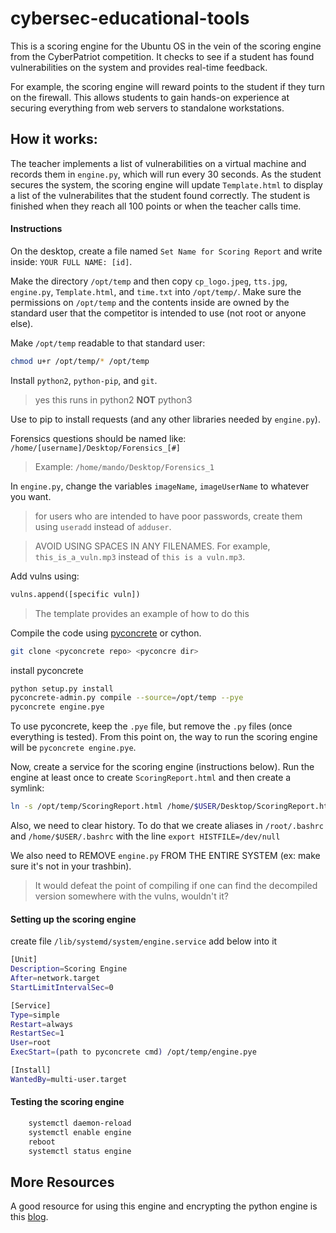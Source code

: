 # cybersec-educational-tools
This is a scoring engine for the Ubuntu OS in the vein of the scoring engine from the CyberPatriot competition. It checks to see if a student has found vulnerabilities on the system and provides real-time feedback. 

For example, the scoring engine will reward points to the student if they turn on the firewall. This allows students to gain hands-on experience at securing everything from web servers to standalone workstations. 

## How it works:
The teacher implements a list of vulnerabilities on a virtual machine and records them in `engine.py`, which will run every 30 seconds. As the student secures the system, the scoring engine will update `Template.html` to display a list of the vulnerabilites that the student found correctly. The student is finished when they reach all 100 points or when the teacher calls time. 

#### Instructions

On the desktop, create a file named `Set Name for Scoring Report` and write inside: `YOUR FULL NAME: [id]`.

Make the directory `/opt/temp` and then copy `cp_logo.jpeg`, `tts.jpg`, `engine.py`, `Template.html`, and `time.txt` into `/opt/temp/`. Make sure the permissions on `/opt/temp` and the contents inside are owned by the standard user that the competitor is intended to use (not root or anyone else). 
    
Make `/opt/temp` readable to that standard user:
```bash
chmod u+r /opt/temp/* /opt/temp
```
Install `python2`, `python-pip`, and `git`.

> yes this runs in python2 **NOT** python3

Use to pip to install requests (and any other libraries needed by `engine.py`).

Forensics questions should be named like: `/home/[username]/Desktop/Forensics_[#]`

> Example: `/home/mando/Desktop/Forensics_1`

In `engine.py`, change the variables `imageName`, `imageUserName` to whatever you want.
> for users who are intended to have poor passwords, create them using `useradd` instead of `adduser`.

> AVOID USING SPACES IN ANY FILENAMES. For example, `this_is_a_vuln.mp3` instead of `this is a vuln.mp3`.

Add vulns using:
```python
vulns.append([specific vuln])
```

> The template provides an example of how to do this

Compile the code using [pyconcrete](https://pypi.org/project/pyconcrete/) or cython.

```bash
git clone <pyconcrete repo> <pyconcre dir>	
```
install pyconcrete
```bash
python setup.py install
pyconcrete-admin.py compile --source=/opt/temp --pye
pyconcrete engine.pye
```
    
To use pyconcrete, keep the `.pye` file, but remove the `.py` files (once everything is tested). From this point on, the way to run the scoring engine will be `pyconcrete engine.pye`.

Now, create a service for the scoring engine (instructions below). Run the engine at least once to create `ScoringReport.html` and then create a symlink:
```bash
ln -s /opt/temp/ScoringReport.html /home/$USER/Desktop/ScoringReport.html)
```
Also, we need to clear history. To do that we create aliases in `/root/.bashrc` and `/home/$USER/.bashrc` with the line `export HISTFILE=/dev/null`

We also need to REMOVE `engine.py` FROM THE ENTIRE SYSTEM (ex: make sure it's not in your trashbin). 

> It would defeat the point of compiling if one can find the decompiled version somewhere with the vulns, wouldn't it?

#### Setting up the scoring engine

create file `/lib/systemd/system/engine.service` add below into it

```bash
[Unit]
Description=Scoring Engine
After=network.target
StartLimitIntervalSec=0

[Service]
Type=simple
Restart=always
RestartSec=1
User=root
ExecStart=(path to pyconcrete cmd) /opt/temp/engine.pye

[Install]
WantedBy=multi-user.target
```
#### Testing the scoring engine
```bash
    systemctl daemon-reload
    systemctl enable engine
    reboot
    systemctl status engine
```
## More Resources

A good resource for using this engine and encrypting the python engine is this [blog](https://xenonminer.github.io/2023/06/15/scorpio_linux_setup/).

